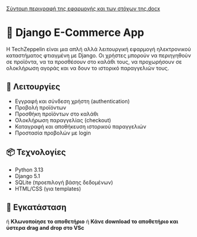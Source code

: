 [Σύντομη περιγραφή της εφαρμογής και των στόχων της.docx](https://github.com/user-attachments/files/20034679/default.docx)

# 🛒 Django E-Commerce App

Η TechZeppelin είναι μια απλή αλλά λειτουργική εφαρμογή ηλεκτρονικού καταστήματος φτιαγμένη με Django. Οι χρήστες μπορούν να περιηγηθούν σε προϊόντα, να τα προσθέσουν στο καλάθι τους, να προχωρήσουν σε ολοκλήρωση αγοράς και να δουν το ιστορικό παραγγελιών τους.

## 🚀 Λειτουργίες

- Εγγραφή και σύνδεση χρήστη (authentication)
- Προβολή προϊόντων
- Προσθήκη προϊόντων στο καλάθι
- Ολοκλήρωση παραγγελίας (checkout)
- Καταγραφή και αποθήκευση ιστορικού παραγγελιών
- Προστασία προβολών με login

## 📦 Τεχνολογίες

- Python 3.13
- Django 5.1
- SQLite (προεπιλογή βάσης δεδομένων)
- HTML/CSS (για templates)

## 🔧 Εγκατάσταση

ή **Κλωνοποίησε το αποθετήριο**
ή **Κάνε download το αποθετήριο και ύστερα drag and drop στο VSc**

